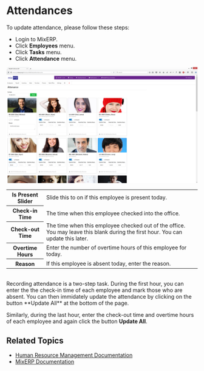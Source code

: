 # Attendances

To update attendance, please follow these steps:

- Login to MixERP.
- Click **Employees** menu.
- Click **Tasks** menu.
- Click **Attendance** menu.


![Attendance](images/attendance.png)

<table class="ui padded compact attached small blue table">
    <tr>
        <th>
            Is Present Slider
        </th>
        <td>
            Slide this to on if this employee is present today.            
        </td>
    </tr>
    <tr>
        <th>
            Check-in Time
        </th>
        <td>
            The time when this employee checked into the office.
        </td>
    </tr>
    <tr>
        <th>Check-out Time
        </th>
        <td>The time when this employee checked out of the office.
        You may leave this blank during the first hour.
        You can update this later.
        </td>
    </tr>
    <tr>
        <th>Overtime Hours
        </th>
        <td>Enter the number of overtime hours of this employee for today.
        </td>
    </tr>
    <tr>
        <th>Reason
        </th>
        <td>If this employee is absent today, enter the reason.
        </td>
    </tr>
</table>
<br />
Recording attendance is a two-step task. During the first hour, you 
can enter the the check-in time of each employee and mark those
who are absent. You can then immidately update the attendance
by clicking on the button **Update All** at the bottom of the page.

Similarly, during the last hour, enter the check-out time and overtime
hours of each employee and again click the button **Update All**.


## Related Topics
* [Human Resource Management Documentation](index.md)
* [MixERP Documentation](../index.md)
